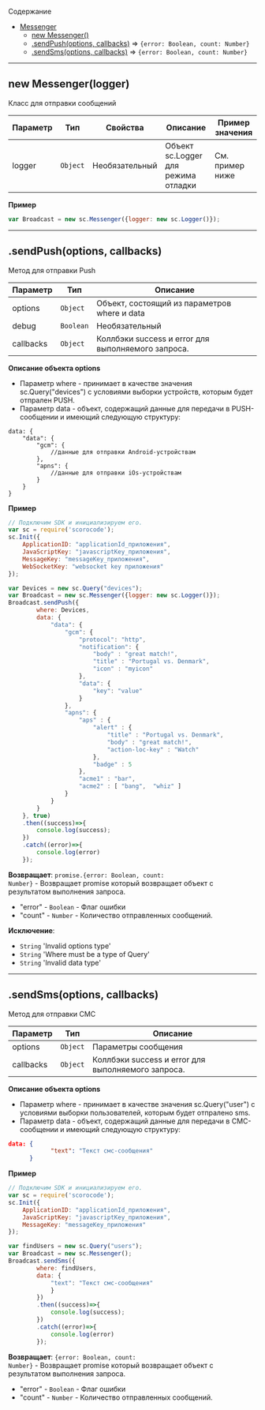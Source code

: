 <a name="sc.Messenger"></a>

Содержание

* [Messenger](#sc.Messenger)
    * [new Messenger()](#new_sc.Messenger_new)
    * [.sendPush(options, callbacks)](#sc.Messenger+sendPush) ⇒ <code>{error: Boolean, count: Number}</code>
    * [.sendSms(options, callbacks)](#sc.Messenger+sendSms) ⇒ <code>{error: Boolean, count: Number}</code>

----------------------------------------------------------------------------------------------

<a name="new_sc.Messenger_new"></a>

## new Messenger(logger)

Класс для отправки сообщений

| Параметр | Тип | Свойства | Описание | Пример значения |
| --- | --- | --- | --- | --- |
| logger | <code>Object</code> | Необязательный | Объект sc.Logger для режима отладки | См. пример ниже |


**Пример**
```js
var Broadcast = new sc.Messenger({logger: new sc.Logger()});
```

----------------------------------------------------------------------------------------------

<a name="sc.Messenger+sendPush"></a>

## .sendPush(options, callbacks)

Метод для отправки Push


| Параметр | Тип | Описание |
| --- | --- | --- |
| options | <code>Object</code> | Объект, состоящий из параметров where и data |
| debug | `Boolean` | Необязательный | Флаг включения режима отладки | true |
| callbacks | <code>Object</code> | Коллбэки success и error для выполняемого запроса. |


**Описание объекта options**

* Параметр where - принимает в качестве значения sc.Query("devices") с условиями выборки устройств, которым будет отпрален PUSH.
* Параметр data - объект, содержащий данные для передачи в PUSH-сообщении и имеющий следующую структуру:

```
data: {
    "data": {
        "gcm": {
            //данные для отправки Android-устройствам
        },
        "apns": {
            //данные для отправки iOs-устройствам
        }
    }    
}
```

**Пример**  

```js
// Подключим SDK и инициализируем его. 
var sc = require('scorocode');
sc.Init({
    ApplicationID: "applicationId_приложения",
    JavaScriptKey: "javascriptKey_приложения",
    MessageKey: "messageKey_приложения",
    WebSocketKey: "websocket key приложения"
});

var Devices = new sc.Query("devices");
var Broadcast = new sc.Messenger({logger: new sc.Logger()});
Broadcast.sendPush({
        where: Devices,
        data: {
            "data": {
                "gcm": {
                    "protocol": "http",
                    "notification": {
                        "body" : "great match!",
                        "title" : "Portugal vs. Denmark",
                        "icon" : "myicon"
                    },
                    "data": {
                        "key": "value"
                    }
                },
                "apns": {
                    "aps" : {
                        "alert" : {
                            "title" : "Portugal vs. Denmark",
                            "body" : "great match!",
                            "action-loc-key" : "Watch"
                        },
                        "badge" : 5
                    },
                    "acme1" : "bar",
                    "acme2" : [ "bang",  "whiz" ]
                }
            }
        }
    }, true)
    .then((success)=>{
        console.log(success);
    })
    .catch((error)=>{
        console.log(error)
    });
```

**Возвращает**: <code>promise.{error: Boolean, count: Number}</code> - Возвращает promise который возвращает объект с результатом выполнения запроса.

- "error" - <code>Boolean</code> - Флаг ошибки
- "count" - <code>Number</code>  - Количество отправленных сообщений.

**Исключение**:

- <code>String</code> 'Invalid options type'
- <code>String</code> 'Where must be a type of Query'
- <code>String</code> 'Invalid data type'



----------------------------------------------------------------------------------------------

<a name="sc.Messenger+sendSms"></a>

## .sendSms(options, callbacks)

Метод для отправки СМС


| Параметр | Тип | Описание |
| --- | --- | --- |
| options | <code>Object</code> | Параметры сообщения |
| callbacks | <code>Object</code> | Коллбэки success и error для выполняемого запроса. |

**Описание объекта options**

* Параметр where - принимает в качестве значения sc.Query("user") с условиями выборки пользователей, которым будет отпралено sms.
* Параметр data - объект, содержащий данные для передачи в СМС-сообщении и имеющий следующую структуру:

```json
data: {
            "text": "Текст смс-сообщения"     
      }
```

**Пример**  
```js
// Подключим SDK и инициализируем его. 
var sc = require('scorocode');
sc.Init({
    ApplicationID: "applicationId_приложения",
    JavaScriptKey: "javascriptKey_приложения",
    MessageKey: "messageKey_приложения"
});

var findUsers = new sc.Query("users");
var Broadcast = new sc.Messenger();
Broadcast.sendSms({
        where: findUsers,
        data: {
            "text": "Текст смс-сообщения"     
            }
        })
        .then((success)=>{
            console.log(success);
        })
        .catch((error)=>{
            console.log(error)
        });
```

**Возвращает**: <code>{error: Boolean, count: Number}</code> - Возвращает promise который возвращает объект с результатом выполнения запроса.

- "error" - <code>Boolean</code> - Флаг ошибки
- "count" - <code>Number</code>  - Количество отправленных сообщений.
